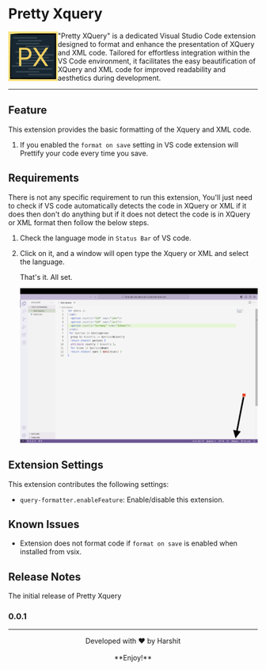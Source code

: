 # Pretty Xquery

<img align="left" width="100" height="100" src="media/Pretty-Xquery.png">


"Pretty XQuery" is a dedicated Visual Studio Code extension designed to format and enhance the presentation of XQuery and XML code. Tailored for effortless integration within the VS Code environment, it facilitates the easy beautification of XQuery and XML code for improved readability and aesthetics during development.


---


## Feature

This extension provides the basic formatting of the Xquery and XML code.

1. If you enabled the `format on save` setting in VS code extension will Prettify your code every time you save.

## Requirements

There is not any specific requirement to run this extension, You'll just need to check if VS code automatically detects the code in XQuery or XML if it does then don't do anything but if it does not detect the code is in XQuery or XML format then follow the below steps.

1. Check the language mode in `Status Bar` of VS code.

2. Click on it, and a window will open type the Xquery or XML and select the language.

   That's it. All set.

   [![Watch the video](media/video-thumbnil.png)](media/languageMode.mov)
   
## Extension Settings

This extension contributes the following settings:

* `query-formatter.enableFeature`: Enable/disable this extension.

## Known Issues

* Extension does not format code if `format on save` is enabled when installed from vsix.

## Release Notes

The initial release of Pretty Xquery

### 0.0.1

---

<div align="center"> Developed with ❤️ by Harshit </div>
<br>
<div align="center"> **Enjoy!** </div>
